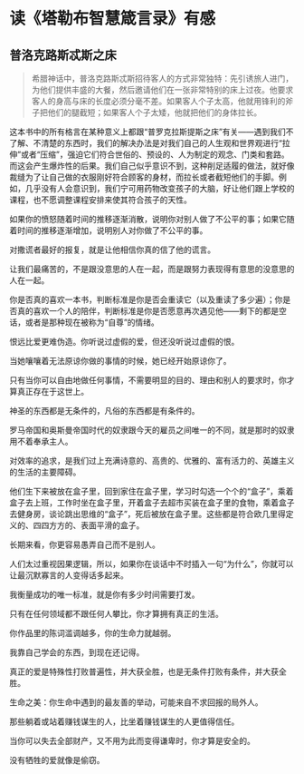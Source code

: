 # 读《塔勒布智慧箴言录》有感


## 普洛克路斯忒斯之床

> 希腊神话中，普洛克路斯忒斯招待客人的方式非常独特：先引诱旅人进门，为他们提供丰盛的大餐，然后邀请他们在一张非常特别的床上过夜。他要求客人的身高与床的长度必须分毫不差。如果客人个子太高，他就用锋利的斧子把他们的腿截短；如果客人个子太矮，他就把他们的身体拉长。  

这本书中的所有格言在某种意义上都跟“普罗克拉斯提斯之床”有关——遇到我们不了解、不清楚的东西时，我们的解决办法是对我们自己的人生观和世界观进行“拉伸”或者“压缩”，强迫它们符合世俗的、预设的、人为制定的观念、门类和套路。而这会产生爆炸性的后果。我们自己似乎意识不到，这种削足适履的做法，就好像裁缝为了让自己做的衣服刚好符合顾客的身材，而拉长或者截短他们的手脚。例如，几乎没有人会意识到，我们宁可用药物改变孩子的大脑，好让他们跟上学校的课程，也不愿调整课程安排来使其符合孩子的天性。

如果你的愤怒随着时间的推移逐渐消散，说明你对别人做了不公平的事；如果它随着时间的推移逐渐增加，说明别人对你做了不公平的事。

对撒谎者最好的报复，就是让他相信你真的信了他的谎言。

让我们最痛苦的，不是跟没意思的人在一起，而是跟努力表现得有意思的没意思的人在一起。

你是否真的喜欢一本书，判断标准是你是否会重读它（以及重读了多少遍）；你是否真的喜欢一个人的陪伴，判断标准是你是否愿意再次遇见他——剩下的都是空话，或者是那种现在被称为“自尊”的情绪。

恨远比爱更难伪造。你听说过虚假的爱，但还没听说过虚假的恨。

当她嚷嚷着无法原谅你做的事情的时候，她已经开始原谅你了。

只有当你可以自由地做任何事情，不需要明显的目的、理由和别人的要求时，你才算真正存在于这世上。

神圣的东西都是无条件的，凡俗的东西都是有条件的。

罗马帝国和奥斯曼帝国时代的奴隶跟今天的雇员之间唯一的不同，就是那时的奴隶用不着奉承主人。

对效率的追求，是我们过上充满诗意的、高贵的、优雅的、富有活力的、英雄主义的生活的主要障碍。

他们生下来被放在盒子里，回到家住在盒子里，学习时勾选一个个的“盒子”，乘着盒子去上班，工作时坐在盒子里，开着盒子去超市买装在盒子里的食物，乘着盒子去健身房，谈论跳出思维的“盒子”，死后被放在盒子里。这些都是符合欧几里得定义的、四四方方的、表面平滑的盒子。

长期来看，你更容易愚弄自己而不是别人。

人们太过重视因果逻辑，所以，如果你在谈话中不时插入一句“为什么”，你就可以让最沉默寡言的人变得话多起来。

我衡量成功的唯一标准，就是你有多少时间需要打发。

只有在任何领域都不跟任何人攀比，你才算拥有真正的生活。

你作品里的陈词滥调越多，你的生命力就越弱。

我靠自己学会的东西，到现在还记得。

真正的爱是特殊性打败普遍性，并大获全胜，也是无条件打败有条件，并大获全胜。

生命之美：你生命中遇到的最友善的举动，可能来自不求回报的局外人。

那些躺着或站着赚钱谋生的人，比坐着赚钱谋生的人更值得信任。

当你可以失去全部财产，又不用为此而变得谦卑时，你才算是安全的。

没有牺牲的爱就像是偷窃。
